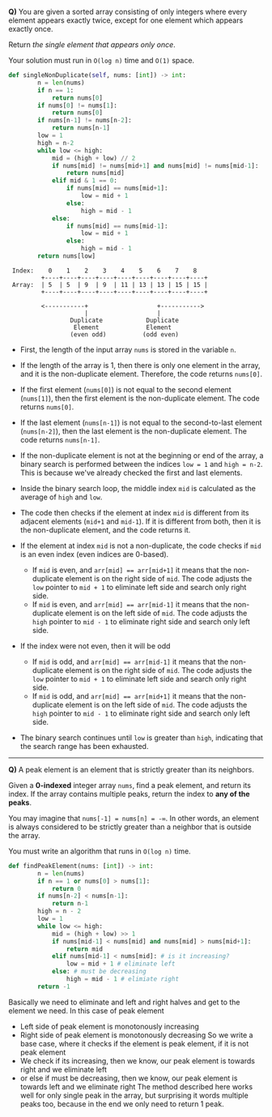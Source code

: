 **Q)** You are given a sorted array consisting of only integers where every element appears exactly twice, except for one element which appears exactly once.

Return _the single element that appears only once_.

Your solution must run in `O(log n)` time and `O(1)` space.

```python
def singleNonDuplicate(self, nums: [int]) -> int:
        n = len(nums)
        if n == 1:
            return nums[0]
        if nums[0] != nums[1]:
            return nums[0]
        if nums[n-1] != nums[n-2]:
            return nums[n-1]
        low = 1
        high = n-2
        while low <= high:
            mid = (high + low) // 2
            if nums[mid] != nums[mid+1] and nums[mid] != nums[mid-1]:
                return nums[mid]
            elif mid & 1 == 0:
                if nums[mid] == nums[mid+1]:
                    low = mid + 1
                else:
                    high = mid - 1
            else:
                if nums[mid] == nums[mid-1]:
                    low = mid + 1
                else:
                    high = mid - 1
        return nums[low]
```

```ascii
 Index:    0    1    2    3    4    5    6    7    8
         +----+----+----+----+----+----+----+----+----+
 Array:  | 5  | 5  | 9  | 9  | 11 | 13 | 13 | 15 | 15 |
         +----+----+----+----+----+----+----+----+----+
         
         <-----------+                   +----------->
                     |                   |
                 Duplicate            Duplicate
                  Element             Element
                 (even odd)          (odd even)
```
- First, the length of the input array `nums` is stored in the variable `n`.
    
- If the length of the array is 1, then there is only one element in the array, and it is the non-duplicate element. Therefore, the code returns `nums[0]`.
    
- If the first element (`nums[0]`) is not equal to the second element (`nums[1]`), then the first element is the non-duplicate element. The code returns `nums[0]`.
    
- If the last element (`nums[n-1]`) is not equal to the second-to-last element (`nums[n-2]`), then the last element is the non-duplicate element. The code returns `nums[n-1]`.
    
- If the non-duplicate element is not at the beginning or end of the array, a binary search is performed between the indices `low = 1` and `high = n-2`. This is because we've already checked the first and last elements.
    
- Inside the binary search loop, the middle index `mid` is calculated as the average of `high` and `low`.
    
- The code then checks if the element at index `mid` is different from its adjacent elements (`mid+1` and `mid-1`). If it is different from both, then it is the non-duplicate element, and the code returns it.
    
- If the element at index `mid` is not a non-duplicate, the code checks if `mid` is an even index (even indices are 0-based). 
	- If `mid` is even, and `arr[mid] == arr[mid+1]` it means that the non-duplicate element is on the right side of `mid`. The code adjusts the `low` pointer to `mid + 1` to eliminate left side and search only right side.
	- If `mid` is even, and `arr[mid] == arr[mid-1]` it means that the non-duplicate element is on the left side of `mid`. The code adjusts the `high` pointer to `mid - 1` to eliminate right side and search only left side.
    
- If the index were not even, then it will be odd
	- If `mid` is odd, and `arr[mid] == arr[mid-1]` it means that the non-duplicate element is on the right side of `mid`. The code adjusts the `low` pointer to `mid + 1` to eliminate left side and search only right side.
	- If `mid` is odd, and `arr[mid] == arr[mid+1]` it means that the non-duplicate element is on the left side of `mid`. The code adjusts the `high` pointer to `mid - 1` to eliminate right side and search only left side.
    
- The binary search continues until `low` is greater than `high`, indicating that the search range has been exhausted.

<hr>

**Q)** A peak element is an element that is strictly greater than its neighbors.

Given a **0-indexed** integer array `nums`, find a peak element, and return its index. If the array contains multiple peaks, return the index to **any of the peaks**.

You may imagine that `nums[-1] = nums[n] = -∞`. In other words, an element is always considered to be strictly greater than a neighbor that is outside the array.

You must write an algorithm that runs in `O(log n)` time.

```python
def findPeakElement(nums: [int]) -> int:
        n = len(nums)
        if n == 1 or nums[0] > nums[1]:
            return 0
        if nums[n-2] < nums[n-1]:
            return n-1
        high = n - 2
        low = 1
        while low <= high:
            mid = (high + low) >> 1
            if nums[mid-1] < nums[mid] and nums[mid] > nums[mid+1]:
                return mid
            elif nums[mid-1] < nums[mid]: # is it increasing?
                low = mid + 1 # eliminate left
            else: # must be decreasing
                high = mid - 1 # elimiate right
        return -1
```

Basically we need to eliminate and left and right halves and get to the element we need.
In this case of peak element
- Left side of peak element is monotonously increasing
- Right side of peak element is monotonously decreasing
So we write a base case, where it checks if the element is peak element, if it is not peak element
- We check if its increasing, then we know, our peak element is towards right and we eliminate left
- or else if must be decreasing, then we know, our peak element is towards left and we eliminate right
The method described here works well for only single peak in the array, but surprising it words multiple peaks too, because in the end we only need to return 1 peak.
